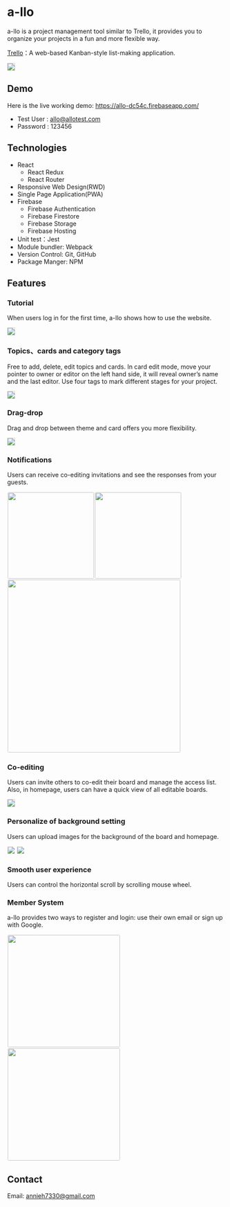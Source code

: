 # a-llo

a-llo is a project management tool similar to Trello, it provides you to organize your projects in a fun and more flexible way.

[Trello](https://trello.com/en-US)：A web-based Kanban-style list-making application.

<img style="border: 1px solid lightgrey; border-radius: 4px width:800px" src="https://i.imgur.com/jd5d4SG.png" /> 

## Demo
Here is the live working demo: https://allo-dc54c.firebaseapp.com/

* Test User : allo@allotest.com
* Password : 123456

## Technologies

* React
    * React Redux
    * React Router
* Responsive Web Design(RWD)
* Single Page Application(PWA)
* Firebase
    * Firebase Authentication
    * Firebase Firestore
    * Firebase Storage
    * Firebase Hosting
* Unit test：Jest
* Module bundler: Webpack
* Version Control: Git, GitHub
* Package Manger: NPM

## Features

### Tutorial

When users log in for the first time, a-llo shows how to use the website.


<img style="border: 1px solid lightgrey; border-radius: 4px width:800px" src="https://i.imgur.com/DqymmTL.jpg" /> 

### Topics、cards and category tags

Free to add, delete, edit topics and cards.
In card edit mode, move your pointer to owner or editor on the left hand side, it will reveal owner’s name and the last editor.
Use four tags to mark different stages for your project.

<img style="border: 1px solid lightgrey; border-radius: 4px width:800px" src="https://i.imgur.com/KZvGKJS.gif" /> 

### Drag-drop

Drag and drop between theme and card offers you more flexibility.

<img style="border: 1px solid lightgrey; border-radius: 4px width:800px" src="https://i.imgur.com/9SPXSI4.gif" /> 

### Notifications

Users can receive co-editing invitations and see the responses from your guests.


<img style="border: 1px solid white; border-radius: 4px" src="https://i.imgur.com/2p6Qmyf.png" width="200px" /><img style="border: 1px solid white; border-radius: 4px" src="https://i.imgur.com/HZhAR1U.png" width="200px" />
<img style="border: 1px solid white; border-radius: 4px" src="https://i.imgur.com/Plv4NWM.gif" width="400px" />

### Co-editing

Users can invite others to co-edit their board and manage the access list.
Also, in homepage, users can have a quick view of all editable boards. 

<img style="border: 1px solid lightgrey; border-radius: 4px width:800px" src="https://i.imgur.com/TgKxgXY.png" /> 

### Personalize of background setting

Users can upload images for the background of the board and homepage. 

<img style="border: 1px solid white; border-radius: 4px width:800px" src="https://i.imgur.com/6qb7hy0.jpg" />
<img style="border: 1px solid white; border-radius: 4px width:800px" src="https://i.imgur.com/azVqEKR.png" />


### Smooth user experience

Users can control the horizontal scroll by scrolling mouse wheel.

### Member System

a-llo provides two ways to register and login: use their own email or sign up with Google. 

<img style="border: 1px solid white; border-radius: 4px" src="https://i.imgur.com/jBbwlGc.png" width="260px" /><img style="border: 1px solid white; border-radius: 4px" src="https://i.imgur.com/3U5dVFV.png" width="260px" />

## Contact

Email: annieh7330@gmail.com
